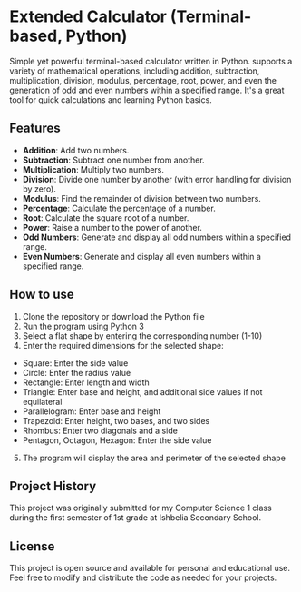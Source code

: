 # Extended Calculator (Terminal-based, Python)

Simple yet powerful terminal-based calculator written in Python. supports a variety of mathematical operations, including addition, subtraction, multiplication, division, modulus, percentage, root, power, and even the generation of odd and even numbers within a specified range. It's a great tool for quick calculations and learning Python basics.

## Features
- **Addition**: Add two numbers.
- **Subtraction**: Subtract one number from another.
- **Multiplication**: Multiply two numbers.
- **Division**: Divide one number by another (with error handling for division by zero).
- **Modulus**: Find the remainder of division between two numbers.
- **Percentage**: Calculate the percentage of a number.
- **Root**: Calculate the square root of a number.
- **Power**: Raise a number to the power of another.
- **Odd Numbers**: Generate and display all odd numbers within a specified range.
- **Even Numbers**: Generate and display all even numbers within a specified range.

## How to use
1. Clone the repository or download the Python file
2. Run the program using Python 3
3. Select a flat shape by entering the corresponding number (1-10)
4. Enter the required dimensions for the selected shape:
- Square: Enter the side value
- Circle: Enter the radius value
- Rectangle: Enter length and width
- Triangle: Enter base and height, and additional side values if not equilateral
- Parallelogram: Enter base and height
- Trapezoid: Enter height, two bases, and two sides
- Rhombus: Enter two diagonals and a side
- Pentagon, Octagon, Hexagon: Enter the side value
5. The program will display the area and perimeter of the selected shape

## Project History
This project was originally submitted for my Computer Science 1 class during the first semester of 1st grade at Ishbelia Secondary School.

## License
This project is open source and available for personal and educational use. Feel free to modify and distribute the code as needed for your projects.


